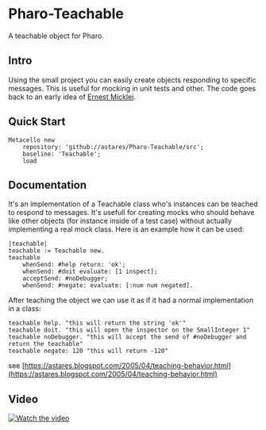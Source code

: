 # Pharo-Teachable
A teachable object for Pharo.

## Intro

Using the small project you can easily create objects responding to specific messages. This is useful for mocking in unit tests and other. The code goes back to an early idea of [Ernest Micklei](https://github.com/emicklei).

## Quick Start

```Smalltalk
Metacello new 
	repository: 'github://astares/Pharo-Teachable/src';
	baseline: 'Teachable';
	load 	
```

## Documentation

It's an implementation of a Teachable class who's instances can be teached to respond to messages. It's usefull for creating mocks who should behave like other objects (for instance inside of a test case) without actually implementing a real mock class. Here is an example how it can be used:

```Smalltalk
|teachable|
teachable := Teachable new.
teachable
    whenSend: #help return: 'ok';
    whenSend: #doit evaluate: [1 inspect];
    acceptSend: #noDebugger;
    whenSend: #negate: evaluate: [:num num negated].
```

After teaching the object we can use it as if it had a normal implementation in a class:

```Smalltalk
teachable help. "this will return the string 'ok'"
teachable doit. "this will open the inspector on the SmallInteger 1"
teachable noDebugger. "this will accept the send of #noDebugger and return the teachable"
teachable negate: 120 "this will return -120"
```

see [https://astares.blogspot.com/2005/04/teaching-behavior.html](https://astares.blogspot.com/2005/04/teaching-behavior.html)

## Video

[![Watch the video](https://img.youtube.com/vi/aJCX4Rpp9AU/hqdefault.jpg)](https://www.youtube.com/watch?time_continue=1&v=aJCX4Rpp9AU)
